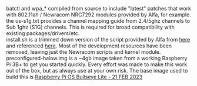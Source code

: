 batctl and wpa_* compiled from source to include "latest" patches that work with 802.11ah / Newracom NRC7292 modules provided by Alfa, for example.<br>
the us-s1g.txt provides a channel mapping guide from 2.4/5ghz channels to Sub 1ghz (S1G) channels. This is required for broad compatibility with existing packages/drivers/etc. <br>
install.sh is a trimmed down version of the script provided by Alfa from [here](https://downloads.alfa.com.tw/raspbian/nrc7292_setup.sh.txt) and referenced [here](https://docs.alfa.com.tw/Product/AHPI7292S/20_Getting_Started_New/). Most of the development resources have been removed, leaving just the Newracom scripts and kernel module.
preconfigured-halow.img is a ~4gb image taken from a working Raspberry Pi 3B+ to get you started quickly. Every effort was made to make this work out of the box, but as always use at your own risk. The base image used to build this is [Raspberry Pi OS Bullseye Lite - 21 FEB 2023](https://downloads.raspberrypi.org/raspios_lite_arm64/images/raspios_lite_arm64-2023-02-22/2023-02-21-raspios-bullseye-arm64-lite.img.xz)
